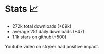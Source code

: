 # Stats 📈

- 272k total downloads (+69k)
- average 251 daily downloads (+47)
- 1.1k stars on github (+500)

Youtube video on stryker had positive impact.
